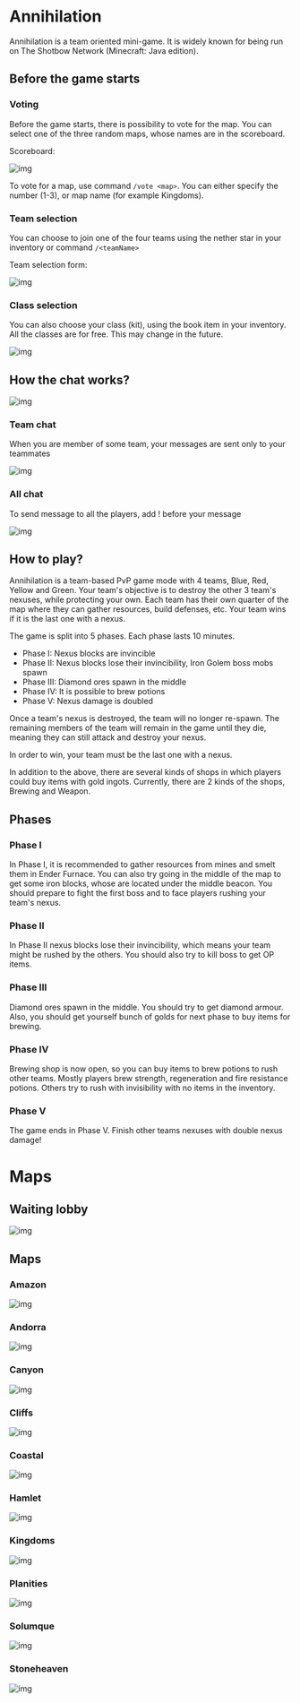 # Annihilation

Annihilation is a team oriented mini-game. It is widely known for being run on The Shotbow Network (Minecraft: Java edition).

## Before the game starts

### Voting

Before the game starts, there is possibility to vote for the map. You can select one of the three random maps, whose names are in the scoreboard.

Scoreboard:

![img](assets/img/voting.png)

To vote for a map, use command `/vote <map>`. You can either specify the number (1-3), or map name (for example Kingdoms).

### Team selection

You can choose to join one of the four teams using the nether star in your inventory or command `/<teamName>`

Team selection form:

![img](assets/img/team-selection.png)

### Class selection

You can also choose your class (kit), using the book item in your inventory. All the classes are for free. This may change in the future.

![img](assets/img/class-selection.png)

## How the chat works?
![img](assets/img/chat.png)

### Team chat
When you are member of some team, your messages are sent only to your teammates

![img](assets/img/teamchat.png)

### All chat
To send message to all the players, add ! before your message

![img](assets/img/allchat.png)

## How to play?

Annihilation is a team-based PvP game mode with 4 teams, Blue, Red, Yellow and Green. Your team's objective is to destroy the other 3 team's nexuses, while protecting your own. Each team has their own quarter of the map where they can gather resources, build defenses, etc. Your team wins if it is the last one with a nexus.

The game is split into 5 phases. Each phase lasts 10 minutes.
- Phase I: Nexus blocks are invincible
- Phase II: Nexus blocks lose their invincibility, Iron Golem boss mobs spawn
- Phase III: Diamond ores spawn in the middle
- Phase IV: It is possible to brew potions
- Phase V: Nexus damage is doubled

Once a team's nexus is destroyed, the team will no longer re-spawn. The remaining members of the team will remain in the game until they die, meaning they can still attack and destroy your nexus.

In order to win, your team must be the last one with a nexus.

In addition to the above, there are several kinds of shops in which players could buy items with gold ingots. Currently, there are 2 kinds of the shops, Brewing and Weapon.

## Phases

### Phase I
In Phase I, it is recommended to gather resources from mines and smelt them in Ender Furnace. You can also try going in the middle of the map to get some iron blocks, whose are located under the middle beacon. You should prepare to fight the first boss and to face players rushing your team's nexus.

### Phase II
In Phase II nexus blocks lose their invincibility, which means your team might be rushed by the others. You should also try to kill boss to get OP items.

### Phase III
Diamond ores spawn in the middle. You should try to get diamond armour. Also, you should get yourself bunch of golds for next phase to buy items for brewing.

### Phase IV
Brewing shop is now open, so you can buy items to brew potions to rush other teams. Mostly players brew strength, regeneration and fire resistance potions. Others try to rush with invisibility with no items in the inventory.

### Phase V
The game ends in Phase V. Finish other teams nexuses with double nexus damage!

# Maps

## Waiting lobby
![img](assets/img/wait.png)

## Maps

### Amazon
![img](assets/img/amazon.png)

### Andorra
![img](assets/img/andorra.png)

### Canyon
![img](assets/img/canyon.png)

### Cliffs
![img](assets/img/cliffs.png)

### Coastal
![img](assets/img/coastal.png)

### Hamlet
![img](assets/img/hamlet.png)

### Kingdoms
![img](assets/img/kingdoms.png)

### Planities
![img](assets/img/planities.png)

### Solumque
![img](assets/img/solumque.png)

### Stoneheaven
![img](assets/img/stoneheaven.png)